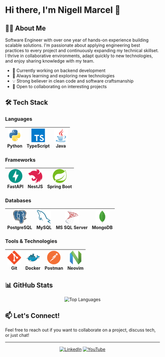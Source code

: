 # Hi there, I'm Nigell Marcel 👋

## 👨‍💻 About Me

Software Engineer with over one year of hands-on experience building scalable solutions. I'm passionate about applying engineering best practices to every project and continuously expanding my technical skillset. I thrive in collaborative environments, adapt quickly to new technologies, and enjoy sharing knowledge with my team.

- 🔭 Currently working on backend development
- 🌱 Always learning and exploring new technologies
- 💡 Strong believer in clean code and software craftsmanship
- 🤝 Open to collaborating on interesting projects

## 🛠️ Tech Stack

### Languages
| <img src="https://github.com/devicons/devicon/blob/master/icons/python/python-original.svg" width="45" height="45"/><br>**Python** | <img src="https://github.com/devicons/devicon/blob/master/icons/typescript/typescript-original.svg" width="45" height="45"/><br>**TypeScript** | <img src="https://github.com/devicons/devicon/blob/master/icons/java/java-original.svg" width="45" height="45"/><br>**Java** |
|:---:|:---:|:---:|

### Frameworks
| <img src="https://github.com/devicons/devicon/blob/master/icons/fastapi/fastapi-original.svg" width="45" height="45"/><br>**FastAPI** | <img src="https://github.com/devicons/devicon/blob/master/icons/nestjs/nestjs-original.svg" width="45" height="45"/><br>**NestJS** | <img src="https://github.com/devicons/devicon/blob/master/icons/spring/spring-original.svg" width="45" height="45"/><br>**Spring Boot** |
|:---:|:---:|:---:|

### Databases
| <img src="https://github.com/devicons/devicon/blob/master/icons/postgresql/postgresql-original.svg" width="45" height="45"/><br>**PostgreSQL** | <img src="https://github.com/devicons/devicon/blob/master/icons/mysql/mysql-original.svg" width="45" height="45"/><br>**MySQL** | <img src="https://github.com/devicons/devicon/blob/master/icons/microsoftsqlserver/microsoftsqlserver-original.svg" width="45" height="45"/><br>**MS SQL Server** | <img src="https://github.com/devicons/devicon/blob/master/icons/mongodb/mongodb-original.svg" width="45" height="45"/><br>**MongoDB** |
|:---:|:---:|:---:|:---:|

### Tools & Technologies
| <img src="https://github.com/devicons/devicon/blob/master/icons/git/git-original.svg" width="45" height="45"/><br>**Git** | <img src="https://github.com/devicons/devicon/blob/master/icons/docker/docker-original.svg" width="45" height="45"/><br>**Docker** | <img src="https://github.com/devicons/devicon/blob/master/icons/postman/postman-original.svg" width="45" height="45"/><br>**Postman** | <img src="https://github.com/devicons/devicon/blob/master/icons/neovim/neovim-original.svg" width="45" height="45"/><br>**Neovim** |
|:---:|:---:|:---:|:---:|

## 📊 GitHub Stats

<div align="center">

![Top Languages](https://github-readme-stats.vercel.app/api/top-langs/?username=Gokruzk&layout=compact&theme=radical)

</div>

## 📫 Let's Connect!

Feel free to reach out if you want to collaborate on a project, discuss tech, or just chat!

---

<div align="center">
  
[![LinkedIn](https://img.shields.io/badge/linkedin-%231E77B5.svg?&style=for-the-badge&logo=linkedin&logoColor=white)](https://linkedin.com/in/nigell-marcel-jama-oyarvide-6998921a8)
[![YouTube](https://img.shields.io/badge/YouTube-red?style=for-the-badge&logo=youtube&logoColor=white)](https://www.youtube.com/@gokruzk)

</div>
